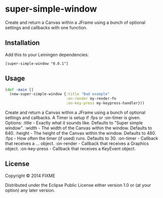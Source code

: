 # super-simple-window

Create and return a Canvas within a JFrame using a bunch of optional settings and callbacks with one function.

## Installation

Add this to your Leiningen dependencies:

    [super-simple-window "0.0.1"]

## Usage

````clojure
(def -main []
  (new-super-simple-window {:title "Bad example"
                            :on-render my-render-fn
                            :on-key-press my-keypress-handler}))
````

 Create and return a Canvas within a JFrame using a bunch of optional settings and callbacks.
 A Timer is setup if :fps or :on-timer is given.
  Options:
    :title - Exactly what it sounds like. Defaults to \"Super simple window\".
    :width - The width of the Canvas within the window. Defaults to 640.
    :height - The height of the Canvas within the window. Defaults to 480.
    :fps - How often the timer (if used) runs. Defaults to 30.
    :on-timer - Callback that receives a ... object.
    :on-render - Callback that receives a Graphics object.
    :on-key-press - Callback that receives a KeyEvent object.

## License

Copyright © 2014 FIXME

Distributed under the Eclipse Public License either version 1.0 or (at
your option) any later version.

